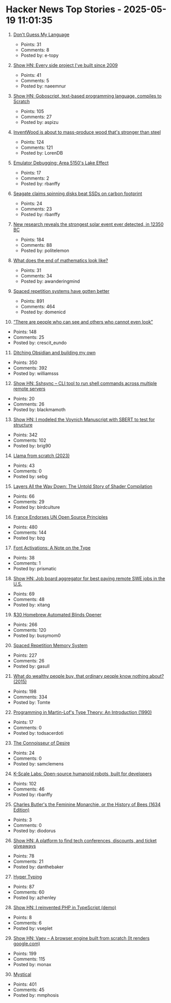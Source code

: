 # Hacker News Top Stories - 2025-05-19 11:01:35

1. [Don't Guess My Language](https://vitonsky.net/blog/2025/05/17/language-detection/)
   - Points: 31
   - Comments: 8
   - Posted by: e-topy

2. [Show HN: Every side project I've built since 2009](https://naeemnur.com/side-projects/)
   - Points: 41
   - Comments: 5
   - Posted by: naeemnur

3. [Show HN: Goboscript, text-based programming language, compiles to Scratch](https://github.com/aspizu/goboscript)
   - Points: 105
   - Comments: 27
   - Posted by: aspizu

4. [InventWood is about to mass-produce wood that's stronger than steel](https://techcrunch.com/2025/05/12/inventwood-is-about-to-mass-produce-wood-thats-stronger-than-steel/)
   - Points: 124
   - Comments: 121
   - Posted by: LorenDB

5. [Emulator Debugging: Area 5150's Lake Effect](https://martypc.blogspot.com/2025/05/emulator-debugging-area-5150s-lake.html)
   - Points: 17
   - Comments: 2
   - Posted by: rbanffy

6. [Seagate claims spinning disks beat SSDs on carbon footprint](https://blocksandfiles.com/2025/04/16/seagate-decarbonizing-data-report/)
   - Points: 24
   - Comments: 23
   - Posted by: rbanffy

7. [New research reveals the strongest solar event ever detected, in 12350 BC](https://phys.org/news/2025-05-reveals-strongest-solar-event-bc.html)
   - Points: 184
   - Comments: 88
   - Posted by: politelemon

8. [What does the end of mathematics look like?](https://www.awanderingmind.blog/posts/2025-05-18-what-does-the-end-of-mathematics-look-like.html)
   - Points: 31
   - Comments: 34
   - Posted by: awanderingmind

9. [Spaced repetition systems have gotten better](https://domenic.me/fsrs/)
   - Points: 891
   - Comments: 464
   - Posted by: domenicd

10. [“There are people who can see and others who cannot even look”](https://worldhistory.substack.com/p/there-are-people-who-can-see-and)
   - Points: 148
   - Comments: 25
   - Posted by: crescit_eundo

11. [Ditching Obsidian and building my own](https://amberwilliams.io/blogs/building-my-own-pkms)
   - Points: 350
   - Comments: 392
   - Posted by: williamsss

12. [Show HN: Sshsync – CLI tool to run shell commands across multiple remote servers](https://github.com/Blackmamoth/sshsync)
   - Points: 20
   - Comments: 26
   - Posted by: blackmamoth

13. [Show HN: I modeled the Voynich Manuscript with SBERT to test for structure](https://github.com/brianmg/voynich-nlp-analysis)
   - Points: 342
   - Comments: 102
   - Posted by: brig90

14. [Llama from scratch (2023)](https://blog.briankitano.com/llama-from-scratch/)
   - Points: 43
   - Comments: 0
   - Posted by: sebg

15. [Layers All the Way Down: The Untold Story of Shader Compilation](https://moonside.games/posts/layers-all-the-way-down/)
   - Points: 66
   - Comments: 29
   - Posted by: birdculture

16. [France Endorses UN Open Source Principles](https://social.numerique.gouv.fr/@codegouvfr/114529954373492878)
   - Points: 480
   - Comments: 144
   - Posted by: bzg

17. [Font Activations: A Note on the Type](https://robhorning.substack.com/p/font-activations)
   - Points: 38
   - Comments: 1
   - Posted by: prismatic

18. [Show HN: Job board aggregator for best paying remote SWE jobs in the U.S.](https://www.remoteswe.fyi)
   - Points: 69
   - Comments: 48
   - Posted by: xitang

19. [$30 Homebrew Automated Blinds Opener](https://sifter.org/~simon/journal/20240718.html)
   - Points: 266
   - Comments: 120
   - Posted by: busymom0

20. [Spaced Repetition Memory System](https://notes.andymatuschak.org/Spaced_repetition_memory_system)
   - Points: 227
   - Comments: 26
   - Posted by: gasull

21. [What do wealthy people buy, that ordinary people know nothing about? (2015)](https://old.reddit.com/r/AskReddit/comments/2s9u0s/comment/cnnmca8/)
   - Points: 198
   - Comments: 334
   - Posted by: Tomte

22. [Programming in Martin-Lof's Type Theory: An Introduction (1990)](https://www.cse.chalmers.se/research/group/logic/book/)
   - Points: 17
   - Comments: 0
   - Posted by: todsacerdoti

23. [The Connoisseur of Desire](https://www.nybooks.com/articles/2025/05/29/the-connoisseur-of-desire-the-annotated-great-gatsby/)
   - Points: 24
   - Comments: 0
   - Posted by: samclemens

24. [K-Scale Labs: Open-source humanoid robots, built for developers](https://www.kscale.dev/)
   - Points: 102
   - Comments: 46
   - Posted by: rbanffy

25. [Charles Butler's the Feminine Monarchie, or the History of Bees (1634 Edition)](https://publicdomainreview.org/collection/history-of-bees/)
   - Points: 3
   - Comments: 0
   - Posted by: diodorus

26. [Show HN: A platform to find tech conferences, discounts, and ticket giveaways](https://www.tech.tickets/)
   - Points: 78
   - Comments: 21
   - Posted by: danthebaker

27. [Hyper Typing](https://pscanf.com/s/341/)
   - Points: 87
   - Comments: 60
   - Posted by: azhenley

28. [Show HN: I reinvented PHP in TypeScript (demo)](https://github.com/vseplet/morph)
   - Points: 8
   - Comments: 6
   - Posted by: vseplet

29. [Show HN: Vaev – A browser engine built from scratch (It renders google.com)](https://github.com/skift-org/vaev)
   - Points: 199
   - Comments: 115
   - Posted by: monax

30. [Mystical](https://suberic.net/~dmm/projects/mystical/README.html)
   - Points: 401
   - Comments: 45
   - Posted by: mmphosis


